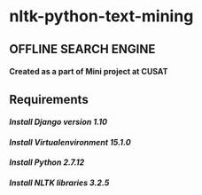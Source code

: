 # nltk-python-text-mining
## OFFLINE SEARCH ENGINE

#### Created as a part of Mini project at CUSAT


## Requirements

####  *Install Django version 1.10*

#### *Install Virtualenvironment 15.1.0*

#### *Install Python 2.7.12*

#### *Install NLTK libraries 3.2.5*

